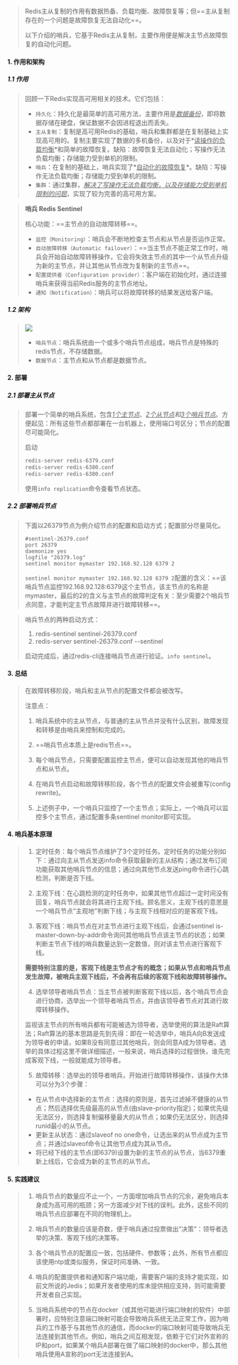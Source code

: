 >Redis主从复制的作用有数据热备、负载均衡、故障恢复等；但==主从复制存在的一个问题是故障恢复无法自动化==。
>
>以下介绍的哨兵，它基于Redis主从复制，主要作用便是解决主节点故障恢复的自动化问题。

#### 1. 作用和架构

##### 1.1 作用

>回顾一下Redis实现高可用相关的技术。它们包括：
>
>- `持久化`：持久化是最简单的高可用方法，主要作用是<u>*数据备份*</u>，即将数据存储在硬盘，保证数据不会因进程退出而丢失。
>- `主从复制`：复制是高可用Redis的基础，哨兵和集群都是在复制基础上实现高可用的。复制主要实现了数据的多机备份，以及对于*<u>读操作的负载均衡</u>*和简单的故障恢复。缺陷：故障恢复无法自动化；写操作无法负载均衡；存储能力受到单机的限制。
>- `哨兵`：在复制的基础上，哨兵实现了*<u>自动化的故障恢复</u>*。缺陷：写操作无法负载均衡；存储能力受到单机的限制。
>- `集群`：通过集群，*<u>解决了写操作无法负载均衡，以及存储能力受到单机限制的问题</u>*，实现了较为完善的高可用方案。

>**哨兵 Redis Sentinel**
>
>核心功能：==主节点的自动故障转移==。
>
>- `监控（Monitoring）`：哨兵会不断地检查主节点和从节点是否运作正常。
>- `自动故障转移（Automatic failover）`：==当主节点不能正常工作时，哨兵会开始自动故障转移操作，它会将失效主节点的其中一个从节点升级为新的主节点，并让其他从节点改为复制新的主节点==。
>- `配置提供者（Configuration provider）`：客户端在初始化时，通过连接哨兵来获得当前Redis服务的主节点地址。
>- `通知（Notification）`：哨兵可以将故障转移的结果发送给客户端。

##### 1.2 架构

><img src="https://tva1.sinaimg.cn/large/008eGmZEly1gmnazsqurbj30av08cglm.jpg" style="zoom:100%">
>
>- `哨兵节点`：哨兵系统由一个或多个哨兵节点组成，哨兵节点是特殊的redis节点，不存储数据。
>- `数据节点`：主节点和从节点都是数据节点。

#### 2. 部署

##### 2.1 部署主从节点

>部署一个简单的哨兵系统，包含<u>*1个主节点*</u>、*<u>2个从节点</u>*和*<u>3个哨兵节点</u>*。方便起见：所有这些节点都部署在一台机器上，使用端口号区分；节点的配置尽可能简化。
>
>启动
>
>```bash
>redis-server redis-6379.conf
>redis-server redis-6380.conf
>redis-server redis-6380.conf
>```
>
>使用`info replication`命令查看节点状态。

##### 2.2 部署哨兵节点

>下面以26379节点为例介绍节点的配置和启动方式；配置部分尽量简化。
>
>```
>#sentinel-26379.conf
>port 26379
>daemonize yes
>logfile "26379.log"
>sentinel monitor mymaster 192.168.92.128 6379 2
>```
>
>`sentinel monitor mymaster 192.168.92.128 6379 2`配置的含义：==该哨兵节点监控192.168.92.128:6379这个主节点，该主节点的名称是mymaster，最后的2的含义与主节点的故障判定有关：至少需要2个哨兵节点同意，才能判定主节点故障并进行故障转移==。

>哨兵节点的两种启动方式：
>
>1. redis-sentinel sentinel-26379.conf
>2. redis-server sentinel-26379.conf  --sentinel
>
>启动完成后，通过redis-cli连接哨兵节点进行验证。`info sentinel`。

#### 3. 总结

>在故障转移阶段，哨兵和主从节点的配置文件都会被改写。
>
>注意点：
>
>1. 哨兵系统中的主从节点，与普通的主从节点并没有什么区别，故障发现和转移是由哨兵来控制和完成的。
>
>2. ==哨兵节点本质上是redis节点==。
>
>3. 每个哨兵节点，只需要配置监控主节点，便可以自动发现其他的哨兵节点和从节点。
>
>4. 在哨兵节点启动和故障转移阶段，各个节点的配置文件会被重写(config rewrite)。
>
>5. 上述例子中，一个哨兵只监控了一个主节点；实际上，一个哨兵可以监控多个主节点，通过配置多条sentinel monitor即可实现。

#### 4. 哨兵基本原理

>1. 定时任务：每个哨兵节点维护了3个定时任务。定时任务的功能分别如下：通过向主从节点发送info命令获取最新的主从结构；通过发布订阅功能获取其他哨兵节点的信息；通过向其他节点发送ping命令进行心跳检测，判断是否下线。
>
>2. 主观下线：在心跳检测的定时任务中，如果其他节点超过一定时间没有回复，哨兵节点就会将其进行主观下线。顾名思义，主观下线的意思是一个哨兵节点“主观地”判断下线；与主观下线相对应的是客观下线。
>
>3. 客观下线：哨兵节点在对主节点进行主观下线后，会通过sentinel is-master-down-by-addr命令询问其他哨兵节点该主节点的状态；如果判断主节点下线的哨兵数量达到一定数值，则对该主节点进行客观下线。
>
>**需要特别注意的是，客观下线是主节点才有的概念；如果从节点和哨兵节点发生故障，被哨兵主观下线后，不会再有后续的客观下线和故障转移操作。**
>
>4. 选举领导者哨兵节点：当主节点被判断客观下线以后，各个哨兵节点会进行协商，选举出一个领导者哨兵节点，并由该领导者节点对其进行故障转移操作。
>
>监视该主节点的所有哨兵都有可能被选为领导者，选举使用的算法是Raft算法；Raft算法的基本思路是先到先得：即在一轮选举中，哨兵A向B发送成为领导者的申请，如果B没有同意过其他哨兵，则会同意A成为领导者。选举的具体过程这里不做详细描述，一般来说，哨兵选择的过程很快，谁先完成客观下线，一般就能成为领导者。
>
>5. 故障转移：选举出的领导者哨兵，开始进行故障转移操作，该操作大体可以分为3个步骤：
>   - 在从节点中选择新的主节点：选择的原则是，首先过滤掉不健康的从节点；然后选择优先级最高的从节点(由slave-priority指定)；如果优先级无法区分，则选择复制偏移量最大的从节点；如果仍无法区分，则选择runid最小的从节点。
>   - 更新主从状态：通过slaveof no one命令，让选出来的从节点成为主节点；并通过slaveof命令让其他节点成为其从节点。
>   - 将已经下线的主节点(即6379)设置为新的主节点的从节点，当6379重新上线后，它会成为新的主节点的从节点。

#### 5. 实践建议

>1. 哨兵节点的数量应不止一个，一方面增加哨兵节点的冗余，避免哨兵本身成为高可用的瓶颈；另一方面减少对下线的误判。此外，这些不同的哨兵节点应部署在不同的物理机上。
>
>2. 哨兵节点的数量应该是奇数，便于哨兵通过投票做出“决策”：领导者选举的决策、客观下线的决策等。
>
>3. 各个哨兵节点的配置应一致，包括硬件、参数等；此外，所有节点都应该使用ntp或类似服务，保证时间准确、一致。
>
>4. 哨兵的配置提供者和通知客户端功能，需要客户端的支持才能实现，如前文所说的Jedis；如果开发者使用的库未提供相应支持，则可能需要开发者自己实现。
>
>5. 当哨兵系统中的节点在docker（或其他可能进行端口映射的软件）中部署时，应特别注意端口映射可能会导致哨兵系统无法正常工作，因为哨兵的工作基于与其他节点的通信，而docker的端口映射可能导致哨兵无法连接到其他节点。例如，哨兵之间互相发现，依赖于它们对外宣称的IP和port，如果某个哨兵A部署在做了端口映射的docker中，那么其他哨兵使用A宣称的port无法连接到A。


